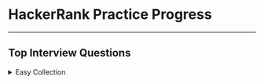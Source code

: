 # HackerRank Practice Progress

---

## Top Interview Questions

<details>

<summary>Easy Collection</summary>

---

~~Array 11/11~~

~~Strings 9/9~~

Linked Lists 4/6

~~Trees 5/5~~

Sorting and Searching 1/2

Dynamic Programming 2/4

Design

Math

Others

---

</details>